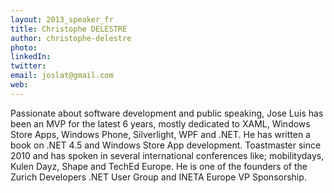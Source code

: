 ```yaml
---
layout: 2013_speaker_fr
title: Christophe DELESTRE
author: christophe-delestre
photo: 
linkedIn: 
twitter: 
email: joslat@gmail.com
web: 
---
```


Passionate about software development and public speaking, Jose Luis has been an MVP for the latest 6 years, mostly dedicated to XAML, Windows Store Apps, Windows Phone, Silverlight, WPF and .NET. He has written a book on .NET 4.5 and Windows Store App development. Toastmaster since 2010 and has spoken in several international conferences like; mobilitydays, Kulen Dayz, Shape and TechEd Europe.
He is one of the founders of the Zurich Developers .NET User Group and INETA Europe VP Sponsorship.